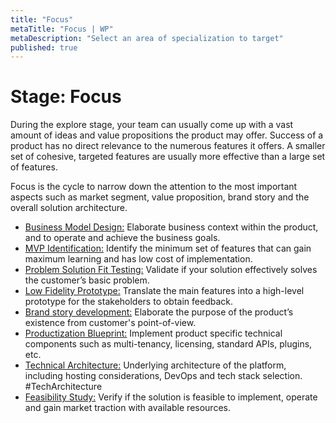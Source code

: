 ```yaml
---
title: "Focus"
metaTitle: "Focus | WP"
metaDescription: "Select an area of specialization to target"
published: true
---
```

# Stage: Focus

During the explore stage, your team can usually come up with a vast amount of ideas and value propositions the product may offer. Success of a product has no direct relevance to the numerous features it offers. A smaller set of cohesive, targeted features are usually more effective than a large set of features.

Focus is the cycle to narrow down the attention to the most important aspects such as market segment, value proposition, brand story and the overall solution architecture.

- [Business Model Design:](./2-focus/01-business-model-design.md) Elaborate business context within the product, and to operate and achieve the business goals.
- [MVP Identification:](./2-focus/02-mvp-identification.md)  Identify the minimum set of features that can gain maximum learning and has low cost of implementation.
- [Problem Solution Fit Testing:](./2-focus/03-problem-solution-fit-testing.md)  Validate if your solution effectively solves the customer’s basic problem.
- [Low Fidelity Prototype:](./2-focus/04-low-fidelity-prototype.md)  Translate the main features into a high-level prototype for the stakeholders to obtain feedback.
- [Brand story development:](./2-focus/05-brand-story-development.md)  Elaborate the purpose of the product’s existence from customer's point-of-view.
- [Productization Blueprint:](./2-focus/06-productization-blueprint.md)  Implement product specific technical components such as multi-tenancy, licensing, standard APIs, plugins, etc.
- [Technical Architecture:](./2-focus/07-technical-architecture.md)  Underlying architecture of the platform, including hosting considerations, DevOps and tech stack selection. #TechArchitecture
- [Feasibility Study:](./2-focus/08-feasibility-study.md)  Verify if the solution is feasible to implement, operate and gain market traction with available resources.
